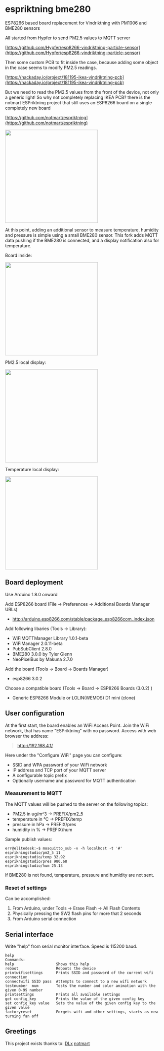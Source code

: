 # espriktning bme280
ESP8266 based board replacement for Vindriktning with PM1006 and BME280 sensors

All started from Hypfer to send PM2.5 values to MQTT server

[https://github.com/Hypfer/esp8266-vindriktning-particle-sensor](https://github.com/Hypfer/esp8266-vindriktning-particle-sensor)


Then some custom PCB to fit inside the case, because adding some object in the case seems to modify PM2.5 readings.

[https://hackaday.io/project/181195-ikea-vindriktning-pcb](https://hackaday.io/project/181195-ikea-vindriktning-pcb)


But we need to read the PM2.5 values from the front of the device, not only a generic light!
So why not completely replacing IKEA PCB? there is the notmart ESPriktning project that still uses an ESP8266 board on a single completely new board

[https://github.com/notmart/espriktning](https://github.com/notmart/espriktning)

<img src="https://github.com/erobertorichiardone/espriktning_bme280/blob/master/images/espriktning.jpeg" width="300">


At this point, adding an additional sensor to measure temperature, humidity and pressure is simple using a small BME280 sensor. This fork adds MQTT data pushing if the BME280 is connected, and a display notification also for temperature.


Board inside:

<img src="https://github.com/erobertorichiardone/espriktning_bme280/blob/master/images/espriktning_bme280_0.jpeg" width="300">


PM2.5 local display:

<img src="https://github.com/erobertorichiardone/espriktning_bme280/blob/master/images/espriktning_bme280_2.jpeg" width="300">


Temperature local display:

<img src="https://github.com/erobertorichiardone/espriktning_bme280/blob/master/images/espriktning_bme280_3.jpeg" width="300">




## Board deployment

Use Arduino 1.8.0 onward

Add ESP8266 board (File -> Preferences -> Additional Boards Manager URLs)
* http://arduino.esp8266.com/stable/package_esp8266com_index.json

Add following libaries (Tools -> Library):
* 	WiFiMQTTManager Library 1.0.1-beta
* 	WiFiManager 2.0.11-beta
* 	PubSubClient 2.8.0
* 	BME280 3.0.0 by Tyler Glenn
* 	NeoPixelBus by Makuna 2.7.0

Add the board (Tools -> Board -> Boards Manager)
* 	esp8266 3.0.2
	
Choose a compatible board (Tools -> Board -> ESP8266 Boards (3.0.2) )
* 	Generic ESP8266 Module or LOLIN(WEMOS) D1 mini (clone) 


## User configuration

At the first start, the board enables an WiFi Access Point.
Join the WiFi network, that has name "ESPriktning" with no password.
Access with web browser the address:
>  http://192.168.4.1/ 

Here under the "Configure WiFi" page you can configure:
* SSID and WPA password of your WiFi network
* IP address and TCP port of your MQTT server
* A configurable topic prefix
* Optionally username and password for MQTT authentication
 
### Measurement to MQTT

The MQTT values will be pushed to the server on the following topics:
* PM2.5 in ug/m^3 ->   PREFIX/pm2_5
* temperature in °C ->   PREFIX/temp
* pressure in hPa ->   PREFIX/pres
* humidity in % ->   PREFIX/hum

Sample publish values:

```
err@elitedesk:~$ mosquitto_sub -v -h localhost -t '#'
esprikningstudio/pm2_5 11
esprikningstudio/temp 32.92
esprikningstudio/pres 980.68
esprikningstudio/hum 25.13
```

If BME280 is not found, temperature, pressure and humidity are not sent.


### Reset of settings

Can be accomplished:
1. From Arduino, under Tools -> Erase Flash -> All Flash Contents
2. Physically pressing the SW2 flash pins for more that 2 seconds
3. From Arduino serial connection

## Serial interface

Write "help" from serial monitor interface. Speed is 115200 baud.

```
help
Commands:
help                   Shows this help
reboot                 Reboots the device
printwifisettings      Prints SSID and password of the current wifi connection
connectwifi SSID pass  Attempts to connect to a new wifi network
testnumber  num        Tests the number and color animation with the given 0-99 number
printsettings          Prints all available settings
get config_key         Prints the value of the given config key
set config_key value   Sets the value of the given config key to the given value
factoryreset           Forgets wifi and other settings, starts as new
turning fan off
```

## Greetings

This project exists thanks to:
<a href="http://avvoca.to.it/">DLx</a>
<a href="http://notmart.org/">notmart</a>





